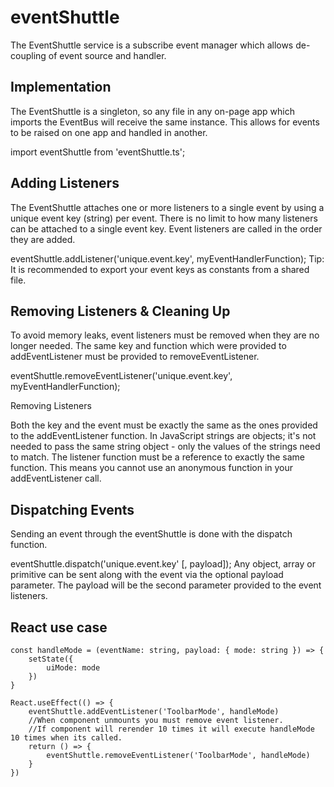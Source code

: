# eventShuttle
The EventShuttle service is a subscribe event manager which allows de-coupling of event source and handler.

## Implementation
The EventShuttle is a singleton, so any file in any on-page app which imports the EventBus will receive the same instance. This allows for events to be raised on one app and handled in another.

import eventShuttle from 'eventShuttle.ts';

## Adding Listeners
The EventShuttle attaches one or more listeners to a single event by using a unique event key (string) per event. There is no limit to how many listeners can be attached to a single event key. Event listeners are called in the order they are added.

eventShuttle.addListener('unique.event.key', myEventHandlerFunction);
Tip: It is recommended to export your event keys as constants from a shared file.

## Removing Listeners & Cleaning Up
To avoid memory leaks, event listeners must be removed when they are no longer needed. The same key and function which were provided to addEventListener must be provided to removeEventListener.

eventShuttle.removeEventListener('unique.event.key', myEventHandlerFunction);

Removing Listeners

Both the key and the event must be exactly the same as the ones provided to the addEventListener function. In JavaScript strings are objects; it's not needed to pass the same string object - only the values of the strings need to match. The listener function must be a reference to exactly the same function. This means you cannot use an anonymous function in your addEventListener call.

## Dispatching Events
Sending an event through the eventShuttle is done with the dispatch function.

eventShuttle.dispatch('unique.event.key' [, payload]);
Any object, array or primitive can be sent along with the event via the optional payload parameter. The payload will be the second parameter provided to the event listeners.

## React use case
```
const handleMode = (eventName: string, payload: { mode: string }) => {
    setState({
        uiMode: mode
    })
}

React.useEffect(() => {
    eventShuttle.addEventListener('ToolbarMode', handleMode)
    //When component unmounts you must remove event listener.
    //If component will rerender 10 times it will execute handleMode 10 times when its called. 
    return () => {
        eventShuttle.removeEventListener('ToolbarMode', handleMode)
    }
})
```
